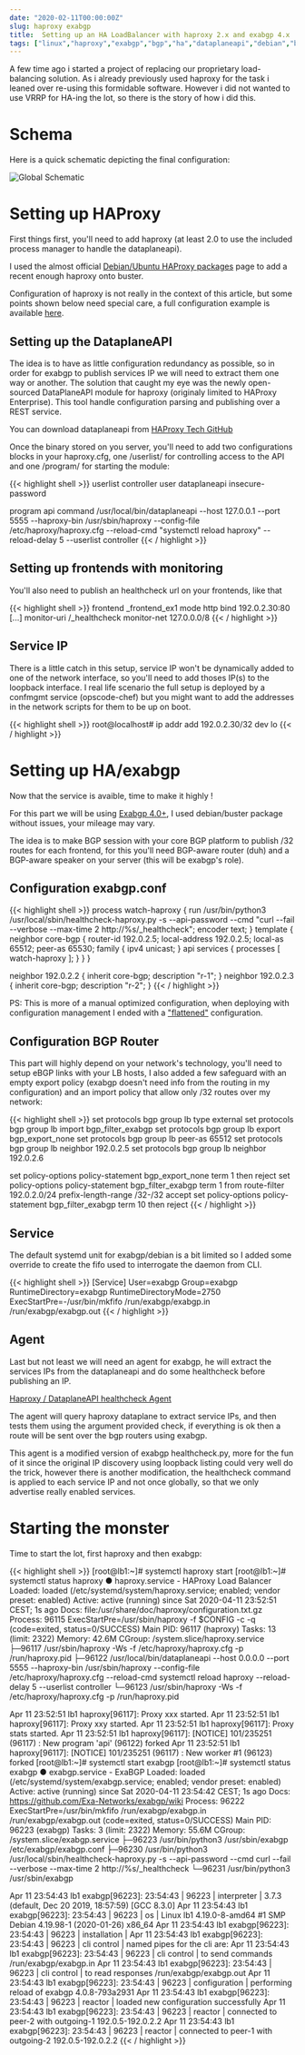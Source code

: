 ```yaml
---
date: "2020-02-11T00:00:00Z"
slug: haproxy exabgp
title:  Setting up an HA LoadBalancer with haproxy 2.x and exabgp 4.x
tags: ["linux","haproxy","exabgp","bgp","ha","dataplaneapi","debian","buster"]
---
```


A few time ago i started a project of replacing our proprietary load-balancing solution. As i already previously used haproxy for the task i leaned over re-using this formidable software.
However i did not wanted to use VRRP for HA-ing the lot, so there is the story of how i did this.

# Schema

Here is a quick schematic depicting the final configuration:

![Global Schematic](global_schematic.png)

# Setting up HAProxy

First things first, you'll need to add haproxy (at least 2.0 to use the included process manager to handle the dataplaneapi).

I used the almost official [Debian/Ubuntu HAProxy packages](https://haproxy.debian.net) page to add a recent enough haproxy onto buster.

Configuration of haproxy is not really in the context of this article, but some points shown below need special care, a full configuration example is available [here](haproxy.cfg).

## Setting up the DataplaneAPI

The idea is to have as little configuration redundancy as possible, so in order for exabgp to publish services IP we will need to extract them one way or another. The solution that caught my eye was the newly open-sourced DataPlaneAPI module for haproxy (originaly limited to HAProxy Enterprise). This tool handle configuration parsing and publishing over a REST service.

You can download dataplaneapi from [HAProxy Tech GitHub](https://github.com/haproxytech/dataplaneapi)

Once the binary stored on you server, you'll need to add two configurations blocks in your haproxy.cfg, one /userlist/ for controlling access to the API and one /program/ for starting the module:

{{< highlight shell >}}
userlist controller
  user dataplaneapi insecure-password <set a password>

program api
  command /usr/local/bin/dataplaneapi --host 127.0.0.1 --port 5555 --haproxy-bin /usr/sbin/haproxy --config-file /etc/haproxy/haproxy.cfg --reload-cmd "systemctl reload haproxy" --reload-delay 5 --userlist controller
{{< / highlight >}}


## Setting up frontends with monitoring

You'll also need to publish an healthcheck url on your frontends, like that

{{< highlight shell >}}
frontend _frontend_ex1
  mode http
  bind 192.0.2.30:80
  [...]
  monitor-uri /_healthcheck
  monitor-net 127.0.0.0/8
{{< / highlight >}}

## Service IP

There is a little catch in this setup, service IP won't be dynamically added to one of the network interface, so you'll need to add thoses IP(s) to the loopback interface. I real life scenario the full setup is deployed by a confmgmt service (opscode-chef) but you might want to add the addresses in the network scripts for them to be up on boot.

{{< highlight shell >}}
root@localhost# ip addr add 192.0.2.30/32 dev lo
{{< / highlight >}}

# Setting up HA/exabgp

Now that the service is avaible, time to make it highly !

For this part we will be using [Exabgp 4.0+](https://github.com/Exa-Networks/exabgp), I used debian/buster package without issues, your mileage may vary.

The idea is to make BGP session with your core BGP platform to publish /32 routes for each frontend, for this you'll need BGP-aware router (duh) and a BGP-aware speaker on your server (this will be exabgp's role).

## Configuration exabgp.conf

{{< highlight shell >}}
process watch-haproxy {
    run /usr/bin/python3 /usr/local/sbin/healthcheck-haproxy.py -s --api-password <set a password> --cmd "curl --fail --verbose --max-time 2 http://%s/_healthcheck";
    encoder text;
}
template {
    neighbor core-bgp {
        router-id 192.0.2.5;
        local-address 192.0.2.5;
        local-as 65512;
        peer-as 65530;
        family {
        	ipv4 unicast;
        }
        api services {
            processes [ watch-haproxy ];
        }
    }
}

neighbor 192.0.2.2 {
    inherit core-bgp;
    description "r-1";
}
neighbor 192.0.2.3 {
    inherit core-bgp;
    description "r-2";
}
{{< / highlight >}}

PS: This is more of a manual optimized configuration, when deploying with configuration management I ended with a ["flattened"](exabgp.conf) configuration.

## Configuration BGP Router

This part will highly depend on your network's technology, you'll need to setup eBGP links with your LB hosts, I also added a few safeguard with an empty export policy (exabgp doesn't need info from the routing in my configuration) and an import policy that allow only /32 routes over my network:

{{< highlight shell >}}
set protocols bgp group lb type external
set protocols bgp group lb import bgp_filter_exabgp
set protocols bgp group lb export bgp_export_none
set protocols bgp group lb peer-as 65512
set protocols bgp group lb neighbor 192.0.2.5
set protocols bgp group lb neighbor 192.0.2.6

set policy-options policy-statement bgp_export_none term 1 then reject
set policy-options policy-statement bgp_filter_exabgp term 1 from route-filter 192.0.2.0/24 prefix-length-range /32-/32 accept
set policy-options policy-statement bgp_filter_exabgp term 10 then reject
{{< / highlight >}}

## Service

The default systemd unit for exabgp/debian is a bit limited so I added some override to create the fifo used to interrogate the daemon from CLI.

{{< highlight shell >}}
[Service]
User=exabgp
Group=exabgp
RuntimeDirectory=exabgp
RuntimeDirectoryMode=2750
ExecStartPre=-/usr/bin/mkfifo /run/exabgp/exabgp.in /run/exabgp/exabgp.out
{{< / highlight >}}

## Agent

Last but not least we will need an agent for exabgp, he will extract the services IPs from the dataplaneapi and do some healthcheck before publishing an IP.

[Haproxy / DataplaneAPI healthcheck Agent](healthcheck-haproxy.py)

The agent will query haproxy dataplane to extract service IPs, and then tests them using the argument provided check, if everything is ok then a route will be sent over the bgp routers using exabgp.

This agent is a modified version of exabgp healthcheck.py, more for the fun of it since the original IP discovery using loopback listing could very well do the trick, however there is another modification, the healthcheck command is applied to each service IP and not once globally, so that we only advertise really enabled services.

# Starting the monster

Time to start the lot, first haproxy and then exabgp:

{{< highlight shell >}}
[root@lb1:~]# systemctl haproxy start
[root@lb1:~]# systemctl status haproxy 
● haproxy.service - HAProxy Load Balancer
   Loaded: loaded (/etc/systemd/system/haproxy.service; enabled; vendor preset: enabled)
   Active: active (running) since Sat 2020-04-11 23:52:51 CEST; 1s ago
     Docs: file:/usr/share/doc/haproxy/configuration.txt.gz
  Process: 96115 ExecStartPre=/usr/sbin/haproxy -f $CONFIG -c -q (code=exited, status=0/SUCCESS)
 Main PID: 96117 (haproxy)
    Tasks: 13 (limit: 2322)
   Memory: 42.6M
   CGroup: /system.slice/haproxy.service
           ├─96117 /usr/sbin/haproxy -Ws -f /etc/haproxy/haproxy.cfg -p /run/haproxy.pid
           ├─96122 /usr/local/bin/dataplaneapi --host 0.0.0.0 --port 5555 --haproxy-bin /usr/sbin/haproxy --config-file /etc/haproxy/haproxy.cfg --reload-cmd systemctl reload haproxy --reload-delay 5 --userlist controller
           └─96123 /usr/sbin/haproxy -Ws -f /etc/haproxy/haproxy.cfg -p /run/haproxy.pid

Apr 11 23:52:51 lb1 haproxy[96117]: Proxy xxx started.
Apr 11 23:52:51 lb1 haproxy[96117]: Proxy xxy started.
Apr 11 23:52:51 lb1 haproxy[96117]: Proxy stats started.
Apr 11 23:52:51 lb1 haproxy[96117]: [NOTICE] 101/235251 (96117) : New program 'api' (96122) forked
Apr 11 23:52:51 lb1 haproxy[96117]: [NOTICE] 101/235251 (96117) : New worker #1 (96123) forked
[root@lb1:~]# systemctl start exabgp
[root@lb1:~]# systemctl status exabgp 
● exabgp.service - ExaBGP
   Loaded: loaded (/etc/systemd/system/exabgp.service; enabled; vendor preset: enabled)
   Active: active (running) since Sat 2020-04-11 23:54:42 CEST; 1s ago
     Docs: https://github.com/Exa-Networks/exabgp/wiki
  Process: 96222 ExecStartPre=/usr/bin/mkfifo /run/exabgp/exabgp.in /run/exabgp/exabgp.out (code=exited, status=0/SUCCESS)
 Main PID: 96223 (exabgp)
    Tasks: 3 (limit: 2322)
   Memory: 55.6M
   CGroup: /system.slice/exabgp.service
           ├─96223 /usr/bin/python3 /usr/sbin/exabgp /etc/exabgp/exabgp.conf
           ├─96230 /usr/bin/python3 /usr/local/sbin/healthcheck-haproxy.py -s --api-password <set a password> --cmd curl --fail --verbose --max-time 2 http://%s/_healthcheck
           └─96231 /usr/bin/python3 /usr/sbin/exabgp

Apr 11 23:54:43 lb1 exabgp[96223]: 23:54:43 | 96223  | interpreter     | 3.7.3 (default, Dec 20 2019, 18:57:59)  [GCC 8.3.0]
Apr 11 23:54:43 lb1 exabgp[96223]: 23:54:43 | 96223  | os              | Linux lb1 4.19.0-8-amd64 #1 SMP Debian 4.19.98-1 (2020-01-26) x86_64
Apr 11 23:54:43 lb1 exabgp[96223]: 23:54:43 | 96223  | installation    |
Apr 11 23:54:43 lb1 exabgp[96223]: 23:54:43 | 96223  | cli control     | named pipes for the cli are:
Apr 11 23:54:43 lb1 exabgp[96223]: 23:54:43 | 96223  | cli control     | to send commands  /run/exabgp/exabgp.in
Apr 11 23:54:43 lb1 exabgp[96223]: 23:54:43 | 96223  | cli control     | to read responses /run/exabgp/exabgp.out
Apr 11 23:54:43 lb1 exabgp[96223]: 23:54:43 | 96223  | configuration   | performing reload of exabgp 4.0.8-793a2931
Apr 11 23:54:43 lb1 exabgp[96223]: 23:54:43 | 96223  | reactor         | loaded new configuration successfully
Apr 11 23:54:43 lb1 exabgp[96223]: 23:54:43 | 96223  | reactor         | connected to peer-2 with outgoing-1 192.0.5-192.0.2.2
Apr 11 23:54:43 lb1 exabgp[96223]: 23:54:43 | 96223  | reactor         | connected to peer-1 with outgoing-2 192.0.5-192.0.2.2
{{< / highlight >}}
